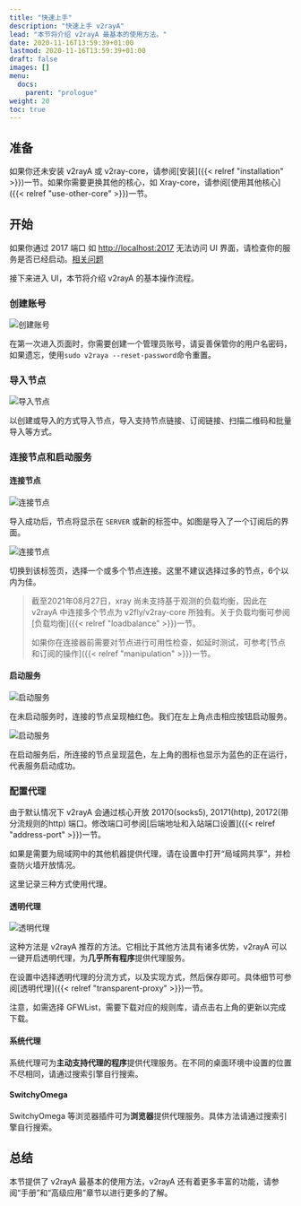 ```yaml
---
title: "快速上手"
description: "快速上手 v2rayA"
lead: "本节将介绍 v2rayA 最基本的使用方法。"
date: 2020-11-16T13:59:39+01:00
lastmod: 2020-11-16T13:59:39+01:00
draft: false
images: []
menu:
  docs:
    parent: "prologue"
weight: 20
toc: true
---
```


## 准备

如果你还未安装 v2rayA 或 v2ray-core，请参阅[安装]({{< relref "installation" >}})一节。如果你需要更换其他的核心，如 Xray-core，请参阅[使用其他核心]({{< relref "use-other-core" >}})一节。

## 开始

如果你通过 2017 端口 如 <http://localhost:2017> 无法访问 UI 界面，请检查你的服务是否已经启动。[相关问题](https://github.com/v2rayA/v2rayA/issues/237)

接下来进入 UI，本节将介绍 v2rayA 的基本操作流程。

### 创建账号

![创建账号](images/create-account.png)

在第一次进入页面时，你需要创建一个管理员账号，请妥善保管你的用户名密码，如果遗忘，使用`sudo v2raya --reset-password`命令重置。

### 导入节点

![导入节点](images/import-servers.png)

以创建或导入的方式导入节点，导入支持节点链接、订阅链接、扫描二维码和批量导入等方式。

### 连接节点和启动服务

#### 连接节点

![连接节点](images/connect1.png)

导入成功后，节点将显示在 `SERVER` 或新的标签中。如图是导入了一个订阅后的界面。

![连接节点](images/connect2.png)

切换到该标签页，选择一个或多个节点连接。这里不建议选择过多的节点，6个以内为佳。

> 截至2021年08月27日，xray 尚未支持基于观测的负载均衡，因此在 v2rayA 中连接多个节点为 v2fly/v2ray-core 所独有。关于负载均衡可参阅[负载均衡]({{< relref "loadbalance" >}})一节。
>
> 如果你在连接器前需要对节点进行可用性检查，如延时测试，可参考[节点和订阅的操作]({{< relref "manipulation" >}})一节。
>

#### 启动服务

![启动服务](images/connect3.png)

在未启动服务时，连接的节点呈现柚红色。我们在左上角点击相应按钮启动服务。

![启动服务](images/connect4.png)

在启动服务后，所连接的节点呈现蓝色，左上角的图标也显示为蓝色的正在运行，代表服务启动成功。

### 配置代理

由于默认情况下 v2rayA 会通过核心开放 20170(socks5), 20171(http), 20172(带分流规则的http) 端口。修改端口可参阅[后端地址和入站端口设置]({{< relref "address-port" >}})一节。

如果是需要为局域网中的其他机器提供代理，请在设置中打开“局域网共享”，并检查防火墙开放情况。

这里记录三种方式使用代理。

#### 透明代理

![透明代理](images/tproxy.png)

这种方法是 v2rayA 推荐的方法。它相比于其他方法具有诸多优势，v2rayA 可以一键开启透明代理，为**几乎所有程序**提供代理服务。

在设置中选择透明代理的分流方式，以及实现方式，然后保存即可。具体细节可参阅[透明代理]({{< relref "transparent-proxy" >}})一节。

注意，如需选择 GFWList，需要下载对应的规则库，请点击右上角的更新以完成下载。

#### 系统代理

系统代理可为**主动支持代理的程序**提供代理服务。在不同的桌面环境中设置的位置不尽相同，请通过搜索引擎自行搜索。

#### SwitchyOmega

SwitchyOmega 等浏览器插件可为**浏览器**提供代理服务。具体方法请通过搜索引擎自行搜索。

## 总结

本节提供了 v2rayA 最基本的使用方法，v2rayA 还有着更多丰富的功能，请参阅“手册”和“高级应用”章节以进行更多的了解。
